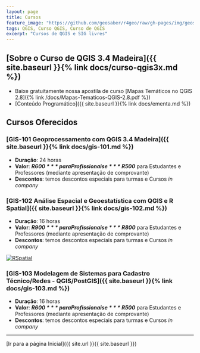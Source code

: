 ```yaml
---
layout: page
title: Cursos
feature_image: "https://github.com/geosaber/r4geo/raw/gh-pages/img/geosaber_capa.png"
tags: QGIS, Curso QGIS, Curso de QGIS
excerpt: "Cursos de QGIS e SIG livres"
---
```

## [Sobre o Curso de QGIS 3.4 Madeira]({{ site.baseurl }}{% link docs/curso-qgis3x.md %})
- Baixe gratuitamente nossa apostila de curso [Mapas Temáticos no QGIS 2.8]({% link /docs/Mapas-Tematicos-QGIS-2.8.pdf %})
- [Conteúdo Programático]({{ site.baseurl }}{% link docs/ementa.md %})

## Cursos Oferecidos
### [GIS-101 Geoprocessamento com QGIS 3.4 Madeira]({{ site.baseurl }}{% link docs/gis-101.md %})
 - **Duração**: 24 horas
 - **Valor**: ***R$600*** para Profissionais e ***R$500*** para Estudantes e Professores (mediante apresentação de comprovante)
 - **Descontos**: temos descontos especiais para turmas e Cursos *in company*
 
### [GIS-102 Análise Espacial e Geoestatística com QGIS e R Spatial]({{ site.baseurl }}{% link docs/gis-102.md %})
 - **Duração**: 16 horas
 - **Valor**: ***R$900*** para Profissionais e ***R$800*** para Estudantes e Professores (mediante apresentação de comprovante)
 - **Descontos**: temos descontos especiais para turmas e Cursos *in company*
 
[![RSpatial](https://github.com/geosaber/r4geo/raw/gh-pages/img/poster_qgisr.png)](https://www.geosaber.com.br/docs/gis-102)
 
### [GIS-103 Modelagem de Sistemas para Cadastro Técnico/Redes - QGIS/PostGIS]({{ site.baseurl }}{% link docs/gis-103.md %})
 - **Duração**: 16 horas
 - **Valor**: ***R$600*** para Profissionais e ***R$500*** para Estudantes e Professores (mediante apresentação de comprovante)
 - **Descontos**: temos descontos especiais para turmas e Cursos *in company*

---
[Ir para a página Inicial]({{ site.url }}{{ site.baseurl }})

